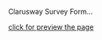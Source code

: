 
Clarusway Survey Form...

[click for preview the page](https://erdogansenturk.github.io/clarusway-survey-form/)


